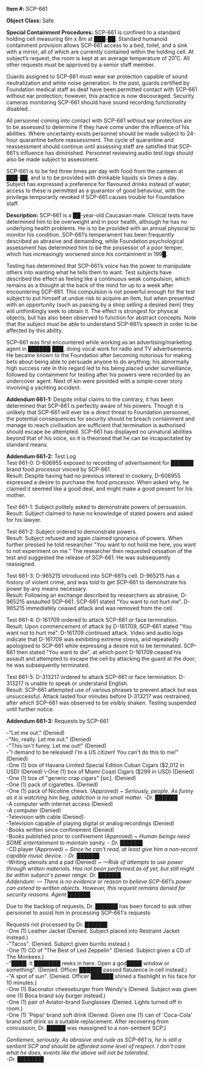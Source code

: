 **Item #:** SCP-661

**Object Class:** Safe

**Special Containment Procedures:** SCP-661 is confined to a standard holding cell measuring 6m x 8m at ███-██. Standard humanoid containment provision allows SCP-661 access to a bed, toilet, and a sink with a mirror, all of which are currently contained within the holding cell. At subject’s request, the room is kept at an average temperature of 20˚C. All other requests must be approved by a senior staff member.

Guards assigned to SCP-661 must wear ear protection capable of sound neutralization and white noise generation. In the past, guards certified by Foundation medical staff as deaf have been permitted contact with SCP-661 without ear protection; however, this practice is now discouraged. Security cameras monitoring SCP-661 should have sound recording functionality disabled.

All personnel coming into contact with SCP-661 without ear protection are to be assessed to determine if they have come under the influence of his abilities. Where uncertainty exists personnel should be made subject to 24-hour quarantine before reassessment. The cycle of quarantine and reassessment should continue until assessing staff are satisfied that SCP-661’s influence has diminished. Personnel reviewing audio test logs should also be made subject to assessment.

SCP-661 is to be fed three times per day with food from the canteen at ███-██, and is to be provided with drinkable liquids six times a day. Subject has expressed a preference for flavoured drinks instead of water; access to these is permitted as a guarantor of good behaviour, with the privilege temporarily revoked if SCP-661 causes trouble for Foundation staff.

**Description:** SCP-661 is a ██-year-old Caucasian male. Clinical tests have determined him to be overweight and in poor health, although he has no underlying health problems. He is to be provided with an annual physical to monitor his condition. SCP-661’s temperament has been frequently described as abrasive and demanding, while Foundation psychological assessment has determined him to be the possessor of a poor temper, which has increasingly worsened since his containment in 199█.

Testing has determined that SCP-661’s voice has the power to manipulate others into wanting what he tells them to want. Test subjects have described the effect as feeling like a continuous weak compulsion, which remains as a thought at the back of the mind for up to a week after encountering SCP-661. This compulsion is not powerful enough for the test subject to put himself at undue risk to acquire an item, but when presented with an opportunity (such as passing by a shop selling a desired item) they will unthinkingly seek to obtain it. The effect is strongest for physical objects, but has also been observed to function for abstract concepts. Note that the subject must be able to understand SCP-661’s speech in order to be affected by this ability.

SCP-661 was first encountered while working as an advertising/marketing agent in ██████ ███, doing vocal work for radio and TV advertisements. He became known to the Foundation after becoming notorious for making bets about being able to persuade anyone to do anything; his abnormally high success rate in this regard led to his being placed under surveillance, followed by containment for testing after his powers were recorded by an undercover agent. Next of kin were provided with a simple cover story involving a yachting accident.

**Addendum 661-1:** Despite initial claims to the contrary, it has been determined that SCP-661 is perfectly aware of his powers. Though it is unlikely that SCP-661 will ever be a direct threat to Foundation personnel, the potential consequences for security should he breach containment and manage to reach civilisation are sufficient that termination is authorised should escape be attempted. SCP-661 has displayed no unnatural abilities beyond that of his voice, so it is theorised that he can be incapacitated by standard means.

**Addendum 661-2:** Test Log  
Test 661-0: D-606955 exposed to recording of advertisement for ██████ brand food processor voiced by SCP-661.  
Result: Despite having had no previous interest in cookery, D-606955 expressed a desire to purchase the food processor. When asked why, he claimed it seemed like a good deal, and might make a good present for his mother.

Test 661-1: Subject politely asked to demonstrate powers of persuasion.  
Result: Subject claimed to have no knowledge of stated powers and asked for his lawyer.

Test 661-2: Subject ordered to demonstrate powers.  
Result: Subject refused and again claimed ignorance of powers. When further pressed he told researcher "You want to not hold me here, you want to not experiment on me." The researcher then requested cessation of the test and suggested the release of SCP-661. He was subsequently reassigned.

Test 661-3: D-965215 introduced into SCP-661’s cell. D-965215 has a history of violent crime, and was told to get SCP-661 to demonstrate his power by any means necessary.  
Result: Following an exchange described by researchers as abrasive, D-965215 assaulted SCP-661. SCP-661 stated “You want to not hurt me”. D-965215 immediately ceased attack and was removed from the cell.

Test 661-4: D-161709 ordered to attack SCP-661 or face termination.  
Result: Upon commencement of attack by D-161709, SCP-661 stated "You want not to hurt me". D-161709 continued attack. Video and audio logs indicate that D-161709 was exhibiting extreme stress, and repeatedly apologised to SCP-661 while expressing a desire not to be terminated. SCP-661 then stated "You want to die", at which point D-161709 ceased his assault and attempted to escape the cell by attacking the guard at the door; he was subsequently terminated.

Test 661-5: D-313217 ordered to attack SCP-661 or face termination. D-313217 is unable to speak or understand English.  
Result: SCP-661 attempted use of various phrases to prevent attack but was unsuccessful. Attack lasted four minutes before D-313217 was restrained, after which SCP-661 was observed to be visibly shaken. Testing suspended until further notice.

**Addendum 661-3:** Requests by SCP-661

\-"Let me out." (Denied)  
\-"No, really. Let me out." (Denied)  
\-"This isn't funny. Let me out!" (Denied)  
\-"I demand to be released! I'm a US citizen! You can't do this to me!" (Denied)  
\-One (1) box of Havana Limited Special Edition Cuban Cigars ($2,012 in USD) (Denied)  
\-One (1) box of Miami Coast Cigars ($299 in USD) (Denied)  
\-One (1) box of "generic crap cigars" \[sic\]. (Denied)  
\-One (1) pack of cigarettes. (Denied)  
\-One (1) pack of Nicotine chews. (Approved) _~ Seriously, people. As funny as it is watching him beg, addiction is no small matter. -Dr. ██████_  
\-A computer with internet access (Denied)  
\-A computer (Denied)  
\-Television with cable (Denied)  
\-Television capable of playing digital or analog recordings (Denied)  
\-Books written since confinement (Denied)  
\-Books published prior to confinement (Approved) _~ Human beings need SOME entertainment to maintain sanity. - Dr. ██████_  
\-CD player (Approved) _~ Since he can't read, at least give him a non-record capable music device. - Dr. ██████_  
\-Writing utensils and a pad (Denied) _~ —Risk of attempts to use power through written materials. Has not been performed as of yet, but still might be within subject's power range. Dr. ██████._  
_Addendum: — There is no evidence or reason to believe SCP-661’s power can extend to written objects. However, this request remains denied for security reasons. Agent ██████._

Due to the backlog of requests, Dr. ██████ has been forced to ask other personnel to assist him in processing SCP-661's requests

Requests not processed by Dr. ██████  
\-One (1) Leather Jacket (Denied. Subject placed into Restraint Jacket instead.)  
\-"Tacos". (Denied. Subject given burrito instead.)  
\-One (1) CD of "The Best of Led Zeppelin" (Denied. Subject given a CD of The Monkees.)  
\-"████. It ███████ reeks in here. Open a god████ window or something". (Denied. Officer ██████ passed flatulence in cell instead.)  
\-"A spot of sun". (Denied. Officer ██████ shined a flashlight in his face for 10 minutes.)  
\-One (1) Baconator cheeseburger from Wendy's (Denied. Subject was given one (1) Boca brand soy burger instead.)  
\-One (1) pair of Aviator-brand Sunglasses (Denied. Lights turned off in room.)  
\-One (1) 'Pepsi' brand soft drink (Denied. Given one (1) can of 'Coca-Cola' brand soft drink as a suitable replacement. After recovering from concussion, Dr. █████ was reassigned to a non-sentient SCP.)

_Gentlemen, seriously. As abrasive and rude as SCP-661 is, he is still a sentient SCP and should be afforded some level of respect. I don't care what he does, events like the above will not be tolerated.  
\-Dr. ███████_